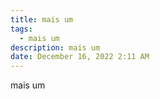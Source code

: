 ```yaml
---
title: mais um
tags:
  - mais um
description: mais um
date: December 16, 2022 2:11 AM
---
```

mais um